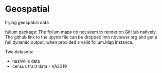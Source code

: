 # Geospatial
trying geospatial data

fulium package:
The folium maps do not seem to render on GitHub natively. The github link to the .ipynb file can be dropped into nbviewer.org and get a full dynamic output, when provided a valid folium.Map instance. 


Two datasets:
- nashville data
- census tract data - VA2019
